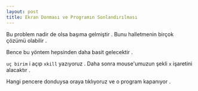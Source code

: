 ```yaml
---
layout: post
title: Ekran Donması ve Programın Sonlandırılması
---
```


Bu problem nadir de olsa başıma gelmiştir . Bunu halletmenin birçok çözümü olabilir .

Bence bu yöntem hepsinden daha basit gelecektir .

`uç birim` i açıp `xkill` yazıyoruz . Daha sonra mouse'umuzun şekli `x` işaretini alacaktır .

Hangi pencere donduysa oraya tıklıyoruz ve o program kapanıyor .

